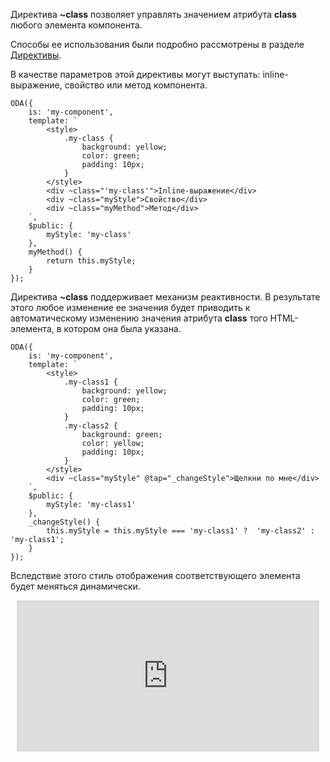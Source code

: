 Директива **~class** позволяет управлять значением атрибута **class** любого элемента компонента.

Способы ее использования были подробно рассмотрены в разделе [Директивы](https://odajs.org/#learn/docs/guide#learn/docs/guide/structure/template/jsx/directives/~class.md).

В качестве параметров этой директивы могут выступать: inline-выражение, свойство или метод компонента.

```javascript_run_edit_[my-component.js]
ODA({
    is: 'my-component',
    template: `
        <style>
            .my-class {
                background: yellow;
                color: green;
                padding: 10px;
            }
        </style>
        <div ~class="'my-class'">Inline-выражение</div>
        <div ~class="myStyle">Свойство</div>
        <div ~class="myMethod">Метод</div>
    `,
    $public: {
        myStyle: 'my-class'
    },
    myMethod() {
        return this.myStyle;
    }
});
```

Директива **~class** поддерживает механизм реактивности. В результате этого любое изменение ее значения будет приводить к автоматическому изменению значения атрибута **class** того HTML-элемента, в котором она была указана.

```javascript_run_edit_[my-component.js]
ODA({
    is: 'my-component',
    template: `
        <style>
            .my-class1 {
                background: yellow;
                color: green;
                padding: 10px;
            }
            .my-class2 {
                background: green;
                color: yellow;
                padding: 10px;
            }
        </style>
        <div ~class="myStyle" @tap="_changeStyle">Щелкни по мне</div>
    `,
    $public: {
        myStyle: 'my-class1'
    },
    _changeStyle() {
        this.myStyle = this.myStyle === 'my-class1' ?  'my-class2' : 'my-class1';
    }
});
```

Вследствие этого стиль отображения соответствующего элемента будет меняться динамически.

<div style="position:relative;padding-bottom:48%; margin:10px">
    <iframe src="https://www.youtube.com/embed/VrZxvt-KsBA?start=0" frameborder="0" allow="accelerometer; autoplay; encrypted-media; gyroscope; picture-in-picture" allowfullscreen
    	style="position:absolute;width:100%;height:100%;"></iframe>
</div>
